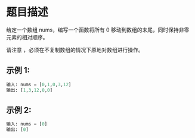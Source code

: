 # 题目描述

给定一个数组 nums，编写一个函数将所有 0 移动到数组的末尾，同时保持非零元素的相对顺序。

请注意 ，必须在不复制数组的情况下原地对数组进行操作。

## 示例 1:

```python
输入: nums = [0,1,0,3,12]
输出: [1,3,12,0,0]
```

## 示例 2:

```python
输入: nums = [0]
输出: [0]
```
